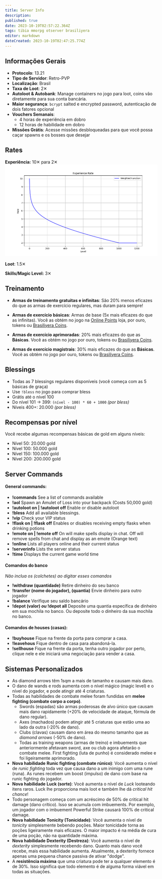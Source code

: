```yaml
---
title: Server Info
description: 
published: true
date: 2023-10-19T02:57:22.364Z
tags: tibia mmorpg otserver brasiliyera
editor: markdown
dateCreated: 2023-10-19T02:47:25.774Z
---
```


## Informações Gerais
- **Protocolo**: 13.21
- **Tipo de Servidor**: Retro-PVP
- **Localização**: Brasil
- **Taxa de Loot**: 2✕
- **Autoloot & Autobank**: Manage containers no jogo para loot, coins vão diretamente para sua conta bancária.
- **Maior segurança**: `bcrypt` salted e encrypted password, autenticação de dois fatores opcional
- **Vouchers Semanais**:
  - 4 horas de experiência em dobro
  - 12 horas de habilidade em dobro
- **Missões Grátis**: Acesse missões desbloqueadas para que você possa caçar spawns e os bosses que desejar

## Rates

**Experiência:** 10✕ para 2✕
![exp-rate.png](/exp-rate.png)

**Loot**: 1.5✕

**Skills/Magic Level:** 3✕

## Treinamento

- **Armas de treinamento gratuitas e infinitas**: São 20% menos eficazes do que as armas de exercício regulares, mas duram para sempre!

- **Armas de exercício básicas**: Armas de base (5x mais eficazes do que as infinitas). Você as obtém no jogo na [Online Points](https://Brasiliyera.com/pages/online-points) loja, por ouro, tokens ou [Brasiliyera Coins](https://Brasiliyera.com/shop).

- **Armas de exercício aprimoradas**: 20% mais eficazes do que as **Básicas**. Você as obtém no jogo por ouro, tokens ou [Brasiliyera Coins](https://Brasiliyera.com/shop).

- **Armas de exercício magistrais**: 30% mais eficazes do que as **Básicas**. Você as obtém no jogo por ouro, tokens ou [Brasiliyera Coins](https://Brasiliyera.com/shop).

## Blessings

- Todas as 7 blessings regulares disponíveis (você começa com as 5 básicas de graça)
- Use `!bless` no jogo para comprar bless
- Grátis até o nível 100
- Do nível 101 -> 399: `(nível - 100) * 60 + 1000` _(por bless)_
- Níveis 400+: 20.000 _(por bless)_

## Recompensas por nível

Você recebe algumas recompensas básicas de gold em alguns níveis:
- Nível 50: 20.000 gold
- Nível 100: 50.000 gold
- Nível 150: 100.000 gold
- Nível 200: 200.000 gold

## Server Commands
#### **General commands:**
-   **!commands**
See a list of commands available
-   **!aol**
Spawn an Amulet of Loss into your backpack (Costs 50,000 gold)
- **!autoloot on | !autoloot off**
Enable or disable autoloot
-   **!bless**
Add all available blessings.
-   **!vip**
Check your VIP status
-   **!flask on	 | !flask off**
Enables or disables receiving empty flasks when drinking potions
-   **!emote on	 | !emote off**
On will make spells display in chat.
Off will remove spells from chat and display as an emote (Orange text)
-   **!online**
Lists all players online and their current status
-   **!serverinfo**
Lists the server status
-   **!time**
Displays the current game world time

#### **Comandos do banco**
*Não inclua os (colchetes) ao digitar esses comandos*
-   **!withdraw (quantidade)**
Retire dinheiro do seu banco
- **!transfer (nome do jogador), (quantia)**
Envie dinheiro para outro jogador
-   **!balance**
Verifique seu saldo bancário
- **!depot (valor) *ou* !depot all**
Deposite uma quantia específica de dinheiro em sua mochila no banco.
Ou deposite todo o dinheiro da sua mochila no banco.

#### **Comandos de houses (casas):**
-   **!buyhouse**
Fique na frente da porta para comprar a casa.
-   **!leavehous**
Fique dentro de casa para abandoná-la.
- **!sellhouse**
Fique na frente da porta, tenha outro jogador por perto, clique nele e ele iniciará uma negociação para vender a casa.

## Sistemas Personalizados
- As diamond arrows têm 1sqm a mais de tamanho e causam mais dano.
- O dano de wands e rods aumenta com o nível mágico (magic level) e o nível do jogador, e pode atingir até 4 criaturas.
- Todas as habilidades de combate melee foram fundidas em **melee fighting (combate corpo a corpo)**.
  - Swords (espadas) são armas poderosas de alvo único que causam mais dano rapidamente
    (+20% de velocidade de ataque, fórmula de dano regular).
  - Axes (machados) podem atingir até 5 criaturas que estão uma ao lado da outra
    (-20% de dano).
  - Clubs (clavas) causam dano em área do mesmo tamanho que as _diamond arrows_
    (-50% de dano).
  - Todas as training weapons (armas de treino) e imbuements que anteriormente afetavam sword, axe ou club agora afetarão o combate melee. First fighting (luta de punho) é considerado melee e foi ligeiramente aprimorado.
- **Nova habilidade**  **Runic fighting (combate rúnico)**: Você aumenta o nível de _runic fighting_ toda vez que causa dano a um inimigo com uma rune (runa). As runes recebem um boost (impulso) de dano com base na runic fighting do jogador.
- **Nova habilidade**  **Luck (sorte)**: Você aumenta o nível de _Luck_ looteando itens raros. Luck lhe proporciona mais loot e também lhe dá _critical hit chance_!
- Todo personagem começa com um acréscimo de 50% de critical hit damage (dano crítico). Isso se acumula com imbuements. Por exemplo, um jogador com o imbuement Powerful Strike causará 100% de critical damage.
- **Nova habilidade**  **Tonicity (Tonicidade)**: Você aumenta o nível de _tonicity_ simplesmente bebendo poções. Maior tonicidade torna as poções ligeiramente mais eficazes. O maior impacto é na média de cura de uma poção, não na quantidade máxima.
- **Nova habilidade**  **Dexterity (Destreza)**: Você aumenta o nível de _dexterity_ simplesmente recebendo dano. Quanto mais dano você recebe, mais essa habilidade aumenta. Atualmente, a dexterity fornece apenas uma pequena chance passiva de ativar "dodge".
- A **resistência máxima** que uma criatura pode ter a qualquer elemento é de 30%. Isso significa que todo elemento é de alguma forma viável em todas as situações.